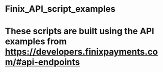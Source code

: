 # Finix_API_script_examples
# These scripts are built using the API examples from https://developers.finixpayments.com/#api-endpoints
